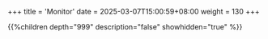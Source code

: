 +++
title = 'Monitor'
date = 2025-03-07T15:00:59+08:00
weight = 130
+++

{{%children depth="999" description="false" showhidden="true" %}}


